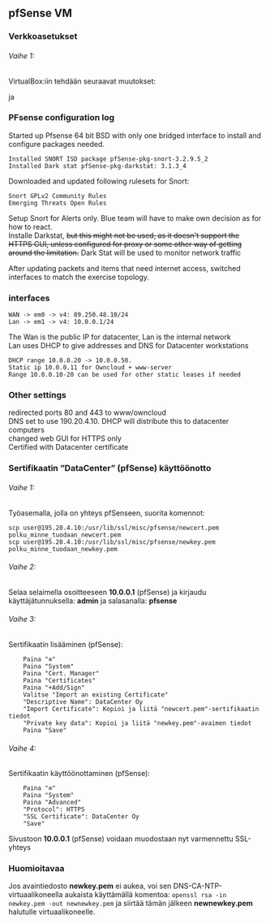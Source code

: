 ## pfSense VM

### Verkkoasetukset

###### Vaihe 1:

VirtualBox:iin tehdään seuraavat muutokset:


ja

### PFsense configuration log

Started up Pfsense 64 bit BSD with only one bridged interface to install and configure packages needed.
```
Installed SNORT ISD package pfSense-pkg-snort-3.2.9.5_2
Installed Dark stat pfSense-pkg-darkstat: 3.1.3_4
```
Downloaded and updated following rulesets for Snort:
```
Snort GPLv2 Community Rules
Emerging Threats Open Rules
```
Setup Snort for Alerts only. Blue team will have to make own decision as for how to react.  
Installe Darkstat, ~~but this might not be used, as it doesn't support the HTTPS GUI, unless configured for proxy or some other way of getting around the limitation.~~
Dark Stat will be used to monitor network traffic

After updating packets and items that need internet access, switched interfaces to match the exercise topology.  

### interfaces  
```
WAN -> em0 -> v4: 89.250.48.10/24  
Lan -> em1 -> v4: 10.0.0.1/24  
```

The Wan is the public IP for datacenter, Lan is the internal network  
Lan uses DHCP to give addresses and DNS for Datacenter workstations  
```
DHCP range 10.0.0.20 -> 10.0.0.50. 
Static ip 10.0.0.11 for Owncloud + www-server  
Range 10.0.0.10-20 can be used for other static leases if needed  
```
### Other settings  

redirected ports 80 and 443 to www/owncloud  
DNS set to use 190.20.4.10. DHCP will distribute this to datacenter computers  
changed web GUI for HTTPS only  
Certified with Datacenter certificate

### Sertifikaatin ”DataCenter” (pfSense) käyttöönotto

###### Vaihe 1:

Työasemalla, jolla on yhteys pfSenseen, suorita komennot:

```
scp user@195.20.4.10:/usr/lib/ssl/misc/pfsense/newcert.pem polku_minne_tuodaan_newcert.pem
scp user@195.20.4.10:/usr/lib/ssl/misc/pfsense/newkey.pem polku_minne_tuodaan_newkey.pem
```

###### Vaihe 2:

Selaa selaimella osoitteeseen **10.0.0.1** (pfSense) ja kirjaudu käyttäjätunnuksella: **admin** ja salasanalla: **pfsense**

###### Vaihe 3:

Sertifikaatin lisääminen (pfSense):

        Paina "≡"
        Paina "System"
        Paina "Cert. Manager"
        Paina "Certificates"
        Paina "+Add/Sign"
        Valitse "Import an existing Certificate"
        "Descriptive Name": DataCenter Oy
        "Import Certificate": Kopioi ja liitä "newcert.pem"-sertifikaatin tiedot
        "Private key data": Kopioi ja liitä "newkey.pem"-avaimen tiedot
        Paina "Save"
        
###### Vaihe 4:

Sertifikaatin käyttöönottaminen (pfSense):

        Paina "≡"
        Paina "System"
        Paina "Advanced"
        "Protocol": HTTPS
        "SSL Certificate": DataCenter Oy
        "Save"


Sivustoon **10.0.0.1** (pfSense) voidaan muodostaan nyt varmennettu SSL-yhteys

### Huomioitavaa

Jos avaintiedosto **newkey.pem** ei aukea, voi sen DNS-CA-NTP-virtuaalikoneella aukaista käyttämällä komentoa: 
```openssl rsa -in newkey.pem -out newnewkey.pem``` ja siirtää tämän jälkeen **newnewkey.pem** halutulle virtuaalikoneelle.
